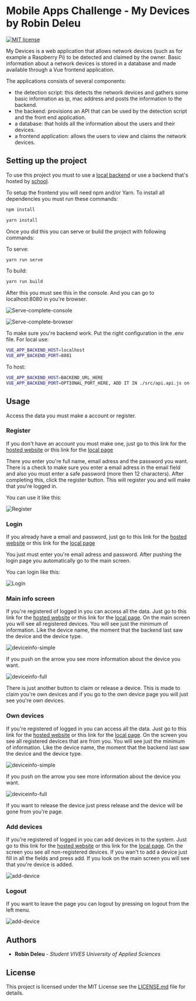 # Mobile Apps Challenge - My Devices by Robin Deleu

[![MIT license](https://img.shields.io/badge/License-MIT-blue.svg)](https://lbesson.mit-license.org/)

My Devices is a web application that allows network devices (such as for example a Raspberry Pi) to be detected and claimed by the owner. Basic information about a network devices is stored in a database and made available through a Vue frontend application.

The applications consists of several components:

* the detection script: this detects the network devices and gathers some basic information as ip, mac address and posts the information to the backend.
* the backend: provisions an API that can be used by the detection script and the front end application.
* a database: that holds all the information about the users and their devices.
* a frontend application: allows the users to view and claims the network devices.

## Setting up the project

To use this project you must to use a [local backend](https://github.com/BioBoost/my-devices-compose) or use a backend that's hosted by [school](https://api.mydevices.bioboost.dev).

To setup the frontend you will need npm and/or Yarn.
To install all dependencies you must run these commands:

```bash
npm install
```

```bash
yarn install
```

Once you did this you can serve or build the project with following commands:

To serve:

```bash
yarn run serve
```

To build:

```bash
yarn run build
```

After this you must see this in the console. And you can go to localhost:8080 in you're browser.

![Serve-complete-console](./img/yarn-serve-complete.jpg)

![Serve-complete-browser](./img/localhost-after-serve.jpg)

To make sure you're backend work. Put the right configuration in the .env file.
For local use:

```bash
VUE_APP_BACKEND_HOST=localhost
VUE_APP_BACKEND_PORT=8081
```

To host:

```bash
VUE_APP_BACKEND_HOST=BACKEND_URL_HERE
VUE_APP_BACKEND_PORT=OPTIONAL_PORT_HERE, ADD IT IN ./src/api.api.js on line 8.
```

## Usage

Access the data you must make a account or register.

### Register

If you don't have an account you must make one, just go to this link for the [hosted website](https://mobile-apps-rd.netlify.app/register) or this link for the [local page](https://localhost:8080/register)

There you enter you're full name, email adress and the password you want. There is a check to make sure you enter a email adress in the email field and also you must enter a safe password (more then 12 characters). After completing this, click the register button. This will register you and will make that you're logged in.

You can use it like this:

![Register](./img/register.jpg)

### Login

If you already have a email and password, just go to this link for the [hosted website](https://mobile-apps-rd.netlify.app/loginpage) or this link for the [local page](https://localhost:8080/loginpage)

You just must enter you're email adress and password. After pushing the login page you automatically go to the main screen.

You can login like this:

![Login](./img/login.jpg)

### Main info screen

If you're registered of logged in you can access all the data. Just go to this link for the [hosted website](https://mobile-apps-rd.netlify.app) or this link for the [local page](https://localhost:8080).
On the main screen you will see all registered devices. You will see just the minimum of information. Like the device name, the moment that the backend last saw the device and the device type.

![deviceinfo-simple](./img/deviceinfo-simple.jpg)

If you push on the arrow you see more information about the device you want.

![deviceinfo-full](./img/deviceinfo-full.jpg)

There is just another button to claim or release a device. This is made to claim you're own devices and if you go to the own device page you will just see you're own devices.

### Own devices

If you're registered of logged in you can access all the data. Just go to this link for the [hosted website](https://mobile-apps-rd.netlify.app/Owndevices) or this link for the [local page](https://localhost:8080/Owndevices). On the screen you see all registered devices that are from you. You will see just the minimum of information. Like the device name, the moment that the backend last saw the device and the device type.

![deviceinfo-simple](./img/deviceinfo-simple-own.jpg)

If you push on the arrow you see more information about the device you want.

![deviceinfo-full](./img/deviceinfo-full-own.jpg)

If you want to release the device just press release and the device will be gone from you're page.

### Add devices

If you're registered of logged in you can add devices in to the system. Just go to this link for the [hosted website](https://mobile-apps-rd.netlify.app/Adddevice) or this link for the [local page](https://localhost:8080/Adddevice).
On the screen you see all non-registered devices. If you wan't to add a device just fill in all the fields and press add.
If you look on the main screen you will see that you're device is added.

![add-device](./img/add-device.jpg)

### Logout

If you want to leave the page you can logout by pressing on logout from the left menu.

![add-device](./img/logout.jpg)

## Authors

* **Robin Deleu** - *Student VIVES University of Applied Sciences*

## License

This project is licensed under the MIT License see the [LICENSE.md](LICENSE.md) file for details.
